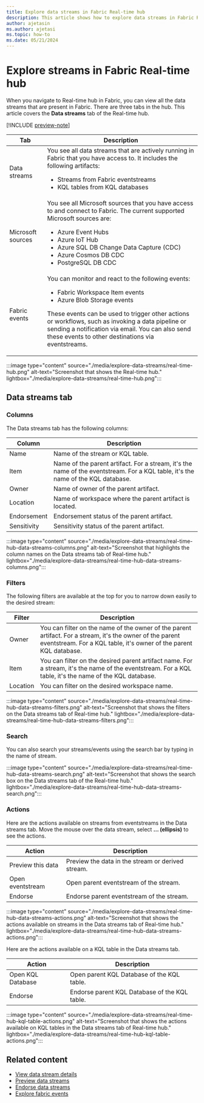 ```yaml
---
title: Explore data streams in Fabric Real-time hub
description: This article shows how to explore data streams in Fabric Real-time hub. It provides details on the Data streams in the Real-time hub user interface.
author: ajetasin
ms.author: ajetasi
ms.topic: how-to
ms.date: 05/21/2024
---
```


# Explore streams in Fabric Real-time hub
When you navigate to Real-time hub in Fabric, you can view all the data streams that are present in Fabric. There are three tabs in the hub. This article covers the **Data streams** tab of the Real-time hub. 

[!INCLUDE [preview-note](./includes/preview-note.md)]

| Tab | Description |
| --- | ----------- | 
| Data streams | You see all data streams that are actively running in Fabric that you have access to. It includes the following artifacts: <ul><li>Streams from Fabric eventstreams</li><li>KQL tables from KQL databases</li></ul> | 
| Microsoft sources | You see all Microsoft sources that you have access to and connect to Fabric. The current supported Microsoft sources are: <ul><li>Azure Event Hubs</li><li>Azure IoT Hub</li><li>Azure SQL DB Change Data Capture (CDC)</li><li>Azure Cosmos DB CDC</li><li>PostgreSQL DB CDC</li></ul> |
| Fabric events | You can monitor and react to the following events: <ul><li>Fabric Workspace Item events</li><li>Azure Blob Storage events</li></ul><p>These events can be used to trigger other actions or workflows, such as invoking a data pipeline or sending a notification via email. You can also send these events to other destinations via eventstreams.</p> |

:::image type="content" source="./media/explore-data-streams/real-time-hub.png" alt-text="Screenshot that shows the Real-time hub." lightbox="./media/explore-data-streams/real-time-hub.png":::

## Data streams tab

### Columns
The Data streams tab has the following columns: 

| Column | Description |
| ------ | ----------- | 
| Name | Name of the stream or KQL table. |
| Item | Name of the parent artifact. For a stream, it's the name of the eventstream. For a KQL table, it's the name of the KQL database. |
| Owner | Name of owner of the parent artifact. |
| Location | Name of workspace where the parent artifact is located. |
| Endorsement | Endorsement status of the parent artifact. |
| Sensitivity | Sensitivity status of the parent artifact. |

:::image type="content" source="./media/explore-data-streams/real-time-hub-data-streams-columns.png" alt-text="Screenshot that highlights the column names on the Data streams tab of Real-time hub." lightbox="./media/explore-data-streams/real-time-hub-data-streams-columns.png":::


### Filters
The following filters are available at the top for you to narrow down easily to the desired stream: 

| Filter | Description | 
| ------ | --------- | 
| Owner | You can filter on the name of the owner of the parent artifact. For a stream, it's the owner of the parent eventstream. For a KQL table, it's owner of the parent KQL database. |
| Item | You can filter on the desired parent artifact name. For a stream, it's the name of the eventstream. For a KQL table, it's the name of the KQL database. | 
| Location | You can filter on the desired workspace name. |

:::image type="content" source="./media/explore-data-streams/real-time-hub-data-streams-filters.png" alt-text="Screenshot that shows the filters on the Data streams tab of Real-time hub." lightbox="./media/explore-data-streams/real-time-hub-data-streams-filters.png":::

### Search
You can also search your streams/events using the search bar by typing in the name of stream. 

:::image type="content" source="./media/explore-data-streams/real-time-hub-data-streams-search.png" alt-text="Screenshot that shows the search box on the Data streams tab of the Real-time hub." lightbox="./media/explore-data-streams/real-time-hub-data-streams-search.png":::

### Actions 
Here are the actions available on streams from eventstreams in the Data streams tab. Move the mouse over the data stream, select **... (ellipsis)** to see the actions. 

| Action | Description |
| ------ | ----------- |
| Preview this data | Preview the data in the stream or derived stream. |
| Open eventstream | Open parent eventstream of the stream. |
| Endorse | Endorse parent eventstream of the stream. |

:::image type="content" source="./media/explore-data-streams/real-time-hub-data-streams-actions.png" alt-text="Screenshot that shows the actions available on streams in the Data streams tab of Real-time hub." lightbox="./media/explore-data-streams/real-time-hub-data-streams-actions.png":::


Here are the actions available on a KQL table in the Data streams tab.

| Action | Description |
| ------ | ----------- |
| Open KQL Database | Open parent KQL Database of the KQL table. |
| Endorse | Endorse parent KQL Database of the KQL table. |

:::image type="content" source="./media/explore-data-streams/real-time-hub-kql-table-actions.png" alt-text="Screenshot that shows the actions available on KQL tables in the Data streams tab of Real-time hub." lightbox="./media/explore-data-streams/real-time-hub-kql-table-actions.png":::


## Related content

- [View data stream details](view-data-stream-details.md)
- [Preview data streams](preview-data-streams.md)
- [Endorse data streams](endorse-data-streams.md)
- [Explore fabric events](explore-fabric-events.md)